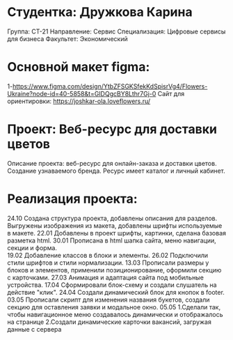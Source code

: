 # Студентка: Дружкова Карина 
Группа: СТ-21
Направление: Сервис Специализация: Цифровые сервисы для бизнеса 
Факультет: Экономический 
# Основной макет figma:
1-https://www.figma.com/design/YtbZFSGKSfekKdSpisrVg4/Flowers-Ukraine?node-id=40-5858&t=GIDQgcBY8Lthr7Gj-0
Сайт для ориентировки: https://joshkar-ola.loveflowers.ru/
# Проект: Веб-ресурс для доставки цветов 
Описание проекта: веб-ресурс для онлайн-заказа и доставки цветов. Создание узнаваемого бренда. Ресурс имеет каталог и личный кабинет.
# Реализация проекта: 
24.10
Создана структура проекта, добавлены описания для разделов. Выгружены изображения из макета, добавлены шрифты используемые в макете.
22.01 
Добавлены в проект шрифты, картинки, сделана базовая разметка html.
30.01 
Прописана в html шапка сайта, меню навигации, секции и форма.   
19.02 
Добавление классов в блоки и элементы.
26.02
Подключили стили шрифтов и стили нормализации.
13.03
Прописали размеры у блоков и элементов, применили позиционирование, оформили секцию с карточками. 
27.03
Анимация и адаптация сайта под мобильные устройства.
17.04
Сформировали блок-схему и создали слушатель на действие "клик".
24.04
Создали динамический блок для кнопок в footer.
03.05
Прописали скрипт для изменения названия букетов, создали секцию для оставления заявки и модальное окно.
05.05
1.Сделали так, чтобы навигационное меню создавалось динамически и отображалось на странице 
2.Создали динамические карточки вакансий, загружая данные с сервера 